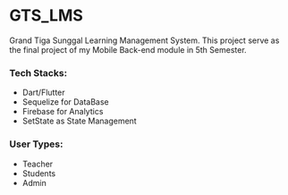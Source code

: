 # GTS_LMS
Grand Tiga Sunggal Learning Management System. This project serve as the final project of my Mobile Back-end module in 5th Semester.

### Tech Stacks:
- Dart/Flutter
- Sequelize for DataBase
- Firebase for Analytics
- SetState as State Management

### User Types:
- Teacher
- Students
- Admin

